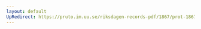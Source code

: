 ```yaml
---
layout: default
UpRedirect: https://pruto.im.uu.se/riksdagen-records-pdf/1867/prot-1867--fk--326/prot-1867--fk--326_049.pdf
---
```

